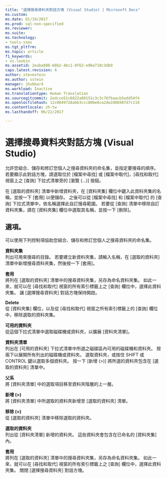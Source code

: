 ```yaml
---
title: "選擇搜尋資料夾對話方塊 (Visual Studio) | Microsoft Docs"
ms.custom: 
ms.date: 01/19/2017
ms.prod: sql-non-specified
ms.reviewer: 
ms.suite: 
ms.technology:
- tools-ssms
ms.tgt_pltfrm: 
ms.topic: article
f1_keywords:
- vs.lookin
ms.assetid: 2eaba888-68b2-4bc1-8f62-e96e710c3db9
caps.latest.revision: 4
author: stevestein
ms.author: sstein
manager: jhubbard
ms.workload: Inactive
ms.translationtype: Human Translation
ms.sourcegitcommit: 2edcce51c6822a89151c3c3c76fbaacb5edd54f4
ms.openlocfilehash: 12c0849728ab63ccc806e0ca2de2d8b98fd7c110
ms.contentlocale: zh-tw
ms.lasthandoff: 06/22/2017

---
```

# <a name="choose-search-folders-dialog-box-visual-studio"></a>選擇搜尋資料夾對話方塊 (Visual Studio)
允許您組合、儲存和修訂您個人之搜尋資料夾的命名集，並指定要搜尋的順序。 若要顯示此對話方塊，請選取位於 [檔案中尋找] 或 [檔案中取代]，[尋找和取代] 視窗上之 [查詢] 下拉式清單旁的 [瀏覽 (...)] 按鈕。  
  
在 [選取的資料夾] 清單中新增資料夾，在 [資料夾集] 欄位中鍵入此資料夾集的名稱，並按一下 [套用] 以便儲存。 之後可以從 [檔案中尋找] 和 [檔案中取代] 的 [查詢] 下拉式清單中，依名稱選擇此自訂搜尋範圍。 若要從 [查詢] 清單中移除自訂資料夾集，請在 [資料夾集] 欄位中選取其名稱，並按一下 [刪除]。  
  
## <a name="options"></a>選項。  
可以使用下列控制項協助您組合、儲存和修訂您個人之搜尋資料夾的命名集。  
  
**資料夾集**  
列出可用來搜尋的目錄。 若要建立新資料夾集，請輸入名稱，在 [選取的資料夾] 清單中新增搜尋資料夾集，然後按一下 [套用]。  
  
**套用**  
將列在 [選取的資料夾] 清單中的搜尋資料夾集，另存為命名資料夾集。 如此一來，就可以在 [尋找和取代] 視窗的所有索引標籤上之 [查詢] 欄位中，選擇此資料夾集。 讓 [選擇搜尋資料夾] 對話方塊保持開啟。  
  
**Delete**  
從 [資料夾集] 欄位，以及從 [尋找和取代] 視窗之所有索引標籤上的 [查詢] 欄位中，移除選取的資料夾集。  
  
**可用的資料夾**  
從這個下拉式清單中選取磁碟機或資料夾，以擴展 [資料夾清單]。  
  
**資料夾清單**  
列出在 [可用的資料夾] 下拉式清單中所選之磁碟區內可用的磁碟機和資料夾。 按兩下以展開所有列出的磁碟機或資料夾。 選取資料夾，或按住 SHIFT 或 CONTROL 鍵以選取多個資料夾。 按一下 [新增 (>)] 將所選的資料夾包含在 [選取的資料夾] 清單中。  
  
**父系**  
將 [資料夾清單] 中的選取項目移至資料夾階層的上一層。  
  
**新增 (&gt;)**  
將 [資料夾清單] 中所選取的資料夾新增至 [選取的資料夾] 清單。  
  
**移除 (&lt;)**  
從 [選取的資料夾] 清單中移除選取的資料夾。  
  
**選取的資料夾**  
列出從 [資料夾清單] 新增的資料夾。 這些資料夾會包含在已命名的 [資料夾集] 內。  
  
**套用**  
將列在 [選取的資料夾] 清單中的搜尋資料夾集，另存為命名資料夾集。 如此一來，就可以在 [尋找和取代] 視窗的所有索引標籤上之 [查詢] 欄位中，選擇此資料夾集。 關閉 [選擇搜尋資料夾] 對話方塊。  
  

